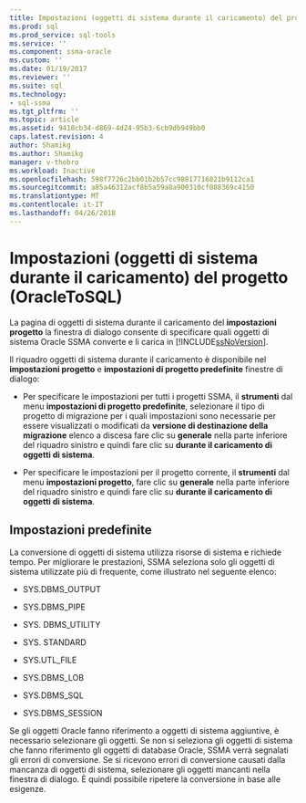 ```yaml
---
title: Impostazioni (oggetti di sistema durante il caricamento) del progetto (OracleToSQL) | Documenti Microsoft
ms.prod: sql
ms.prod_service: sql-tools
ms.service: ''
ms.component: ssma-oracle
ms.custom: ''
ms.date: 01/19/2017
ms.reviewer: ''
ms.suite: sql
ms.technology:
- sql-ssma
ms.tgt_pltfrm: ''
ms.topic: article
ms.assetid: 9418cb34-d869-4d24-95b3-6cb9db949bb0
caps.latest.revision: 4
author: Shamikg
ms.author: Shamikg
manager: v-thobro
ms.workload: Inactive
ms.openlocfilehash: 598f7726c2bb01b2b57cc98817716821b9112ca1
ms.sourcegitcommit: a85a46312acf8b5a59a8a900310cf088369c4150
ms.translationtype: MT
ms.contentlocale: it-IT
ms.lasthandoff: 04/26/2018
---
```

# <a name="project-settingsloading-system-objects-oracletosql"></a>Impostazioni (oggetti di sistema durante il caricamento) del progetto (OracleToSQL)
La pagina di oggetti di sistema durante il caricamento del **impostazioni progetto** la finestra di dialogo consente di specificare quali oggetti di sistema Oracle SSMA converte e li carica in [!INCLUDE[ssNoVersion](../../includes/ssnoversion_md.md)].  
  
Il riquadro oggetti di sistema durante il caricamento è disponibile nel **impostazioni progetto** e **impostazioni di progetto predefinite** finestre di dialogo:  
  
-   Per specificare le impostazioni per tutti i progetti SSMA, il **strumenti** dal menu **impostazioni di progetto predefinite**, selezionare il tipo di progetto di migrazione per i quali impostazioni sono necessarie per essere visualizzati o modificati da **versione di destinazione della migrazione** elenco a discesa fare clic su **generale** nella parte inferiore del riquadro sinistro e quindi fare clic su **durante il caricamento di oggetti di sistema**.  
  
-   Per specificare le impostazioni per il progetto corrente, il **strumenti** dal menu **impostazioni progetto**, fare clic su **generale** nella parte inferiore del riquadro sinistro e quindi fare clic su **durante il caricamento di oggetti di sistema**.  
  
## <a name="default-settings"></a>Impostazioni predefinite  
La conversione di oggetti di sistema utilizza risorse di sistema e richiede tempo. Per migliorare le prestazioni, SSMA seleziona solo gli oggetti di sistema utilizzate più di frequente, come illustrato nel seguente elenco:  
  
-   SYS.DBMS_OUTPUT  
  
-   SYS.DBMS_PIPE  
  
-   SYS. DBMS_UTILITY  
  
-   SYS. STANDARD  
  
-   SYS.UTL_FILE  
  
-   SYS.DBMS_LOB  
  
-   SYS.DBMS_SQL  
  
-   SYS.DBMS_SESSION  
  
Se gli oggetti Oracle fanno riferimento a oggetti di sistema aggiuntive, è necessario selezionare gli oggetti. Se non si seleziona gli oggetti di sistema che fanno riferimento gli oggetti di database Oracle, SSMA verrà segnalati gli errori di conversione. Se si ricevono errori di conversione causati dalla mancanza di oggetti di sistema, selezionare gli oggetti mancanti nella finestra di dialogo. È quindi possibile ripetere la conversione in base alle esigenze.  
  

